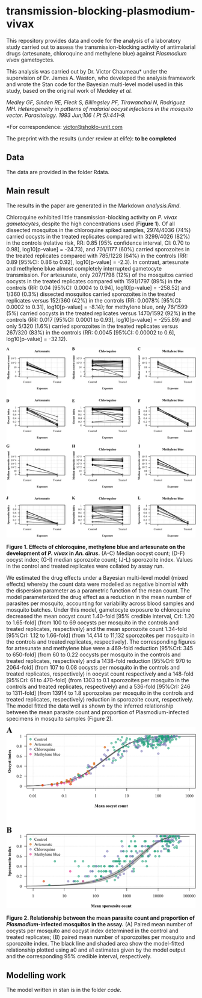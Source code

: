# transmission-blocking-plasmodium-vivax

This repository provides data and code for the analysis of a laboratory study carried out to assess the transmission-blocking activity of antimalarial drugs (artesunate, chloroquine and methylene blue) against _Plasmodium vivax_ gametoyctes.

This analysis was carried out by Dr. Victor Chaumeau* under the supervision of Dr. James A. Waston, who developed the analysis framework and wrote the Stan code for the Bayesian multi-level model used in this study, based on the original work of Medeley _et al._

_Medley GF, Sinden RE, Fleck S, Billingsley PF, Tirawanchai N, Rodriguez MH. Heterogeneity in patterns of malarial oocyst infections in the mosquito vector. Parasitology. 1993 Jun;106 ( Pt 5):441–9._

\*For correspondence: victor@shoklo-unit.com

The preprint with the results (under review at elife): __to be completed__

## Data

The data are provided in the folder Rdata.

## Main result

The results in the paper are generated in the Markdown _analysis.Rmd_.

Chloroquine exhibited little transmission-blocking activity on _P. vivax gametocytes_, despite the high concentrations used (__Figure 1__). Of all dissected mosquitos in the chloroquine spiked samples, 2974/4036 (74%) carried oocysts in the treated replicates compared with 3299/4026 (82%) in the controls (relative risk, RR: 0.85 [95% confidence interval, CI: 0.70 to 0.98], log10[p-value] = -24.73), and 701/1177 (60%) carried sporozoites in the treated replicates compared with 785/1228 (64%) in the controls (RR: 0.89 [95%CI: 0.86 to 0.92], log10[p-value] = -2.3). In contrast, artesunate and methylene blue almost completely interrupted gametocyte transmission. For artesunate, only 207/1798 (12%) of the mosquitos carried oocysts in the treated replicates compared with 1591/1797 (89%) in the controls (RR: 0.04 [95%CI: 0.0004 to 0.94], log10[p-value] = -258.52) and 1/360 (0.3%) dissected mosquitos carried sporozoites in the treated replicates versus 152/360 (42%) in the controls (RR: 0.0078% [95%CI: 0.0002 to 0.31], log10[p-value] = -8.14); for methylene blue, only 76/1599 (5%) carried oocysts in the treated replicates versus 1470/1592 (92%) in the controls (RR: 0.017 [95%CI: 0.0001 to 0.93], log10[p-value] = -255.89) and only 5/320 (1.6%) carried sporozoites in the treated replicates versus 267/320 (83%) in the controls (RR: 0.0045 [95%CI: 0.00002 to 0.6], log10[p-value] = -32.12).

![Figure 1](analysis_files/figure-latex/figure_drug_effect-1.png)

__Figure 1. Effects of chloroquine, methylene blue and artesunate on the development of _P. vivax_ in _An. dirus_.__ (A-C) Median oocyst count; (D-F) oocyst index; (G-I) median sporozoite count; (J-L) sporozoite index. Values in the control and treated replicates were collated by assay run.

We estimated the drug effects under a Bayesian multi-level model (mixed effects) whereby the count data were modelled as negative binomial with the dispersion parameter as a parametric function of the mean count. The model parameterized the drug effect as a reduction in the mean number of parasites per mosquito, accounting for variability across blood samples and mosquito batches. Under this model, gametocyte exposure to chloroquine decreased the mean oocyst count 1.40-fold [95% credible interval, CrI: 1.20 to 1.65-fold] (from 100 to 69 oocysts per mosquito in the controls and treated replicates, respectively) and the mean sporozoite count 1.34-fold [95%CrI: 1.12 to 1.66-fold] (from 14,414 to 11,132 sporozoites per mosquito in the controls and treated replicates, respectively). The corresponding figures for artesunate and methylene blue were a 469-fold reduction [95%CrI: 345 to 650-fold] (from 60 to 0.22 oocysts per mosquito in the controls and treated replicates, respectively) and a 1438-fold reduction [95%CrI: 970 to 2064-fold] (from 107 to 0.08 oocysts per mosquito in the controls and treated replicates, respectively) in oocyst count respectively and a 148-fold [95%CrI: 61 to 470-fold] (from 1303 to 0.1 sporozoites per mosquito in the controls and treated replicates, respectively) and a 536-fold [95%CrI: 246 to 1311-fold] (from 13914 to 1.8 sporozoites per mosquito in the controls and treated replicates, respectively) reduction in sporozoite count, respectively. The model fitted the data well as shown by the inferred relationship between the mean parasite count and proportion of Plasmodium-infected specimens in mosquito samples (Figure 2).

![Figure 2](analysis_files/figure-latex/prevalence_estimates-1.png)

__Figure 2. Relationship between the mean parasite count and proportion of _Plasmodium_-infected mosquitos in the assay.__ (A) Paired mean number of oocysts per mosquito and oocyst index determined in the control and treated replicates; (B) paired mean number of sporozoites per mosquito and sporozoite index. The black line and shaded area show the model-fitted relationship plotted using a0 and a1 estimates given by the model output and the corresponding 95% credible interval, respectively.

## Modelling work

The model written in stan is in the folder _code_.
